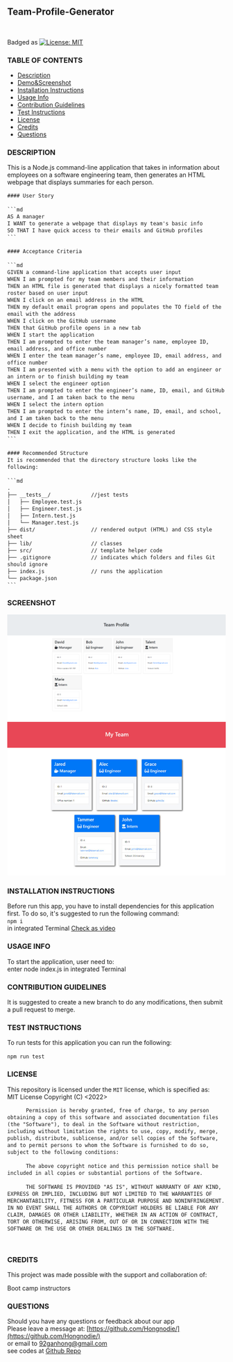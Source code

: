 <br>
  
  ##  **Team-Profile-Generator**
  <br>
  
  Badged as [![License: MIT](https://img.shields.io/badge/License-MIT-yellow.svg)](https://opensource.org/licenses/MIT)
  <br>
    
  ###  **TABLE OF CONTENTS**

  * [Description](#description)
  * [Demo&Screenshot](#screenshot)
  * [Installation Instructions](#installation-instructions)
  * [Usage Info](#usage-info)
  * [Contribution Guidelines](#contribution-guidelines)
  * [Test Instructions](#test-instructions)
  * [License](#license)
  * [Credits](#credits)
  * [Questions](#questions)
  
  ###  **DESCRIPTION**
    
  This is a Node.js command-line application that takes in information about employees on a software engineering team, then generates an HTML webpage that displays summaries for each person.
  <br>

    #### User Story

    ```md
    AS A manager
    I WANT to generate a webpage that displays my team's basic info
    SO THAT I have quick access to their emails and GitHub profiles
    ```

    #### Acceptance Criteria

    ```md
    GIVEN a command-line application that accepts user input
    WHEN I am prompted for my team members and their information
    THEN an HTML file is generated that displays a nicely formatted team roster based on user input
    WHEN I click on an email address in the HTML
    THEN my default email program opens and populates the TO field of the email with the address
    WHEN I click on the GitHub username
    THEN that GitHub profile opens in a new tab
    WHEN I start the application
    THEN I am prompted to enter the team manager’s name, employee ID, email address, and office number
    WHEN I enter the team manager’s name, employee ID, email address, and office number
    THEN I am presented with a menu with the option to add an engineer or an intern or to finish building my team
    WHEN I select the engineer option
    THEN I am prompted to enter the engineer’s name, ID, email, and GitHub username, and I am taken back to the menu
    WHEN I select the intern option
    THEN I am prompted to enter the intern’s name, ID, email, and school, and I am taken back to the menu
    WHEN I decide to finish building my team
    THEN I exit the application, and the HTML is generated
    ```

    #### Recommended Structure
    It is recommended that the directory structure looks like the following:

    ```md
    .
    ├── __tests__/             //jest tests
    │   ├── Employee.test.js
    │   ├── Engineer.test.js
    │   ├── Intern.test.js
    │   └── Manager.test.js
    ├── dist/                  // rendered output (HTML) and CSS style sheet      
    ├── lib/                   // classes
    ├── src/                   // template helper code 
    ├── .gitignore             // indicates which folders and files Git should ignore
    ├── index.js               // runs the application
    └── package.json           
    ```  

  ###  **SCREENSHOT**

  [![Screenshot](./src/Screenshot-10.png)](./src/Screenshot-10.png)
  <br>
  [![Demo](./src/Demo.png)](./src/Demo.png)  

  ###  **INSTALLATION INSTRUCTIONS**
  
  Before run this app, you have to install dependencies for this application first. To do so, it's suggested to run the following command:
  <br>
  `npm i`
  <br>
  in integrated Terminal [Check as video](https://drive.google.com/file/d/1T2LzkY4qujtF37zS8RxiVZkryn9MIvcE/view)
  <br>

  ###  **USAGE INFO**
  
  To start the application, user need to:
  <br>
  enter node index.js in integrated Terminal
  <br>

  ###  **CONTRIBUTION GUIDELINES**
    
  It is suggested to create a new branch to do any modifications, then submit a pull request to merge.
  <br>

  ###  **TEST INSTRUCTIONS**
  
  To run tests for this application you can run the following:

  `npm run test`
  <br>

  ###  **LICENSE**
 
  This repository is licensed under the `MIT` license, which is specified as: <br>
  MIT License
  Copyright (C) <2022>  <Hongnodie> <br>
  
          Permission is hereby granted, free of charge, to any person obtaining a copy of this software and associated documentation files (the "Software"), to deal in the Software without restriction, including without limitation the rights to use, copy, modify, merge, publish, distribute, sublicense, and/or sell copies of the Software, and to permit persons to whom the Software is furnished to do so, subject to the following conditions:
          
          The above copyright notice and this permission notice shall be included in all copies or substantial portions of the Software.
          
          THE SOFTWARE IS PROVIDED "AS IS", WITHOUT WARRANTY OF ANY KIND, EXPRESS OR IMPLIED, INCLUDING BUT NOT LIMITED TO THE WARRANTIES OF MERCHANTABILITY, FITNESS FOR A PARTICULAR PURPOSE AND NONINFRINGEMENT. IN NO EVENT SHALL THE AUTHORS OR COPYRIGHT HOLDERS BE LIABLE FOR ANY CLAIM, DAMAGES OR OTHER LIABILITY, WHETHER IN AN ACTION OF CONTRACT, TORT OR OTHERWISE, ARISING FROM, OUT OF OR IN CONNECTION WITH THE SOFTWARE OR THE USE OR OTHER DEALINGS IN THE SOFTWARE.
  <br>

  ###  **CREDITS**
  
  This project was made possible with the support and collaboration of:

  Boot camp instructors
  <br>

  ###  **QUESTIONS**

  Should you have any questions or feedback about our app 
  <br>
  Please leave a message at:
  [https://github.com/Hongnodie/](https://github.com/Hongnodie/) 
  <br>
  or email to
  [92ganhong@gmail.com](mailto:92ganhong@gmail.com)
  <br>
  see codes at
  [Github Repo](https://github.com/Hongnodie/Team-Profile-Generator.git)
  <br>
  